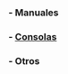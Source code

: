 ### - Manuales
### - [Consolas](https://drive.google.com/drive/folders/1YXCoMY-_2KctrNRlSl_BRi0VxIMzJlZr?usp=sharing)
### - Otros